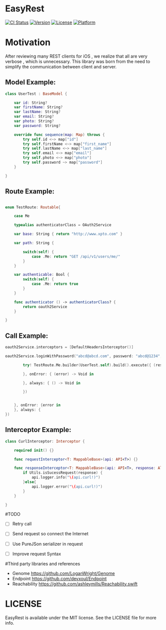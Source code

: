 # EasyRest

[![CI Status](http://img.shields.io/travis/Lucas/EasyRest.svg?style=flat)](https://travis-ci.org/Lucas/EasyRest)
[![Version](https://img.shields.io/cocoapods/v/EasyRest.svg?style=flat)](http://cocoapods.org/pods/EasyRest)
[![License](https://img.shields.io/cocoapods/l/EasyRest.svg?style=flat)](http://cocoapods.org/pods/EasyRest)
[![Platform](https://img.shields.io/cocoapods/p/EasyRest.svg?style=flat)](http://cocoapods.org/pods/EasyRest)

# Motivation
After reviewing many REST clients for iOS , we realize that all are very verbose , which is unnecessary.
This library was born from the need to simplify the communication between client and server.

## Model Example:
```swift
class UserTest : BaseModel {

    var id: String?
    var firstName: String?
    var lastName: String?
    var email: String?
    var photo: String?
    var password: String?

    override func sequence(map: Map) throws {
        try self.id <~> map["id"]
        try self.firstName <~> map["first_name"]
        try self.lastName <~> map["last_name"]
        try self.email <~> map["email"]
        try self.photo <~> map["photo"]
        try self.password ~> map["password"]
    }

}
```

## Route Example:
```swift

enum TestRoute: Routable{

    case Me

    typealias authenticatorClass = OAuth2Service

    var base: String { return "http://www.xpto.com" }

    var path: String {

        switch(self) {
            case .Me: return "GET /api/v1/users/me/"
        }
    }

    var authenticable: Bool {
        switch(self) {
            case .Me: return true
        }
    }

    func authenticator () -> authenticatorClass? {
        return oauth2Service
    }

}

```

## Call Example:
```swift
oauth2Service.interceptors = [DefaultHeadersInterceptor()]

oauth2Service.loginWithPassword("abcd@abcd.com", password: "abcd@1234", onSucess: {

        try! TestRoute.Me.builder(UserTest.self).build().execute({ (result) -> Void in

        }, onError: { (error) -> Void in

        }, always: { () -> Void in

        })


    }, onError: {error in
    }, always: {
})
```
## Interceptor Example:

```swift
class CurlInterceptor: Interceptor {

    required init() {}

    func requestInterceptor<T: MappableBase>(api: API<T>) {}

    func responseInterceptor<T: MappableBase>(api: API<T>, response: Alamofire.Response<AnyObject, NSError>) {
        if Utils.isSucessRequest(response) {
            api.logger.info("\(api.curl!)")
        }else{
            api.logger.error("\(api.curl!)")
        }
    }

}
```

#TODO
- [ ] Retry call
- [ ] Send request so connect the Internet
- [ ] Use PureJSon serializer in request
- [ ] Improve request Syntax


#Third party libraries and references
- Genome       https://github.com/LoganWright/Genome
- Endpoint     https://github.com/devxoul/Endpoint
- Reachability https://github.com/ashleymills/Reachability.swift

# LICENSE
EasyRest is available under the MIT license. See the LICENSE file for more info.
